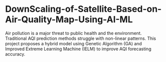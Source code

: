 # DownScaling-of-Satellite-Based-on-Air-Quality-Map-Using-AI-ML
Air pollution is a major threat to public health and the environment. Traditional AQI prediction methods struggle with non-linear patterns. This project proposes a hybrid model using Genetic Algorithm (GA) and Improved Extreme Learning Machine (IELM) to improve AQI forecasting accuracy.
